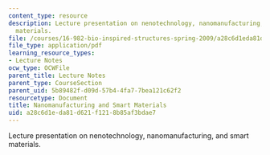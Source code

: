 ```yaml
---
content_type: resource
description: Lecture presentation on nenotechnology, nanomanufacturing, and smart
  materials.
file: /courses/16-982-bio-inspired-structures-spring-2009/a28c6d1eda81d621f1218b85af3bdae7_MIT16_982s09_lec16.pdf
file_type: application/pdf
learning_resource_types:
- Lecture Notes
ocw_type: OCWFile
parent_title: Lecture Notes
parent_type: CourseSection
parent_uid: 5b89482f-d09d-57b4-4fa7-7bea121c62f2
resourcetype: Document
title: Nanomanufacturing and Smart Materials
uid: a28c6d1e-da81-d621-f121-8b85af3bdae7
---
```

Lecture presentation on nenotechnology, nanomanufacturing, and smart materials.

